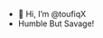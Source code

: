 - 👋 Hi, I’m @toufiqX
- Humble But Savage!
<!---
toufiqX/toufiqX is a ✨ special ✨ repository because its `README.md` (this file) appears on your GitHub profile.
You can click the Preview link to take a look at your changes.
--->
